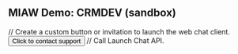<html>
  <head>
    <title>
      MIAW Demo: CRMDEV (sandbox)
    </title>
    <style>
      h1{
        display: none;
      }
    </style>
  </head>
  <body>
    <h2> MIAW Demo: CRMDEV (sandbox)</h2>
    <script type='text/javascript'>
    	function initEmbeddedMessaging() {
		try {
			embeddedservice_bootstrap.settings.language = 'en_US'; // For example, enter 'en' or 'en-US'
			embeddedservice_bootstrap.init(
				'00DOz000004sefh',
				'Github',
				'https://legrandav--crmdev.sandbox.my.site.com/ESWGithub1722163913919',
				{
					scrt2URL: 'https://legrandav--crmdev.sandbox.my.salesforce-scrt.com'
				}
			);
		} catch (err) {
			console.error('Error loading Embedded Messaging: ', err);
		}
	};
    </script>
    <script type='text/javascript' src='https://legrandav--crmdev.sandbox.my.site.com/ESWGithub1722163913919/assets/js/bootstrap.min.js' onload='initEmbeddedMessaging()'></script>
	// Create a custom button or invitation to launch the web chat client.
	<button id="launchChatButton" onclick="launchChat()">Click to contact support</button>
	// Call Launch Chat API.
	<script>
	    function launchChat() {
	        embeddedservice_bootstrap.utilAPI.launchChat()
	            .then(() => {
	                // Success handler used to perform actions
	                // when the chat client launches successfully.
	                // For example, create a method that disables the launch chat button.
	                disableLaunchChatButton();
	            }).catch(() => {
	                // Error handler used to perform actions
	                // if the chat client fails to launch.
	                // For example, create a method that hides the launch chat button.
	                hideLaunchChatButton();
	            }).finally(() => {
	                // Finally handler used to perform any clean-up actions
	                // regardless of whether the chat client launches successfully or not.
	                // For example, create a method that logs the user’s attempt to chat.
	                logEndUserAttemptToChat();
	            });
	    }
	</script>
  </body>
</html>
